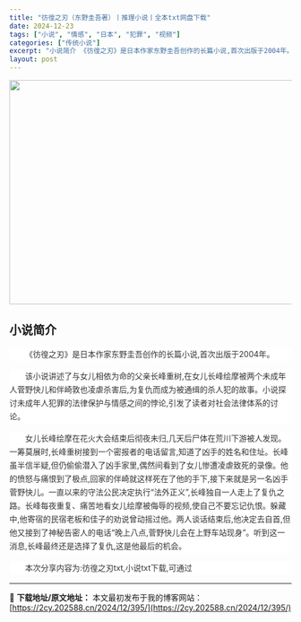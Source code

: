 ```yaml
---
title: "彷徨之刃（东野圭吾著）丨推理小说丨全本txt网盘下载"
date: 2024-12-23
tags: ["小说", "情感", "日本", "犯罪", "视频"]
categories: ["传统小说"]
excerpt: "小说简介 《彷徨之刃》是日本作家东野圭吾创作的长篇小说,首次出版于2004年。 该小说讲述了与女儿相依为命的父亲长峰重树,在女儿长峰绘摩被两个未成年人菅野快儿和伴崎敦也凌虐杀害后,为复仇而成为被通缉的杀人犯的故事。小说探讨未成年人犯罪的法律保护与情感之间的悖论,引发了读者对社会法律体系的讨论。 女儿&hellip;"
layout: post
---
```


<img class="aligncenter size-full wp-image-443" src="https://2cy.202588.cn/wp-content/uploads/2024/12/2024122313114111.webp" alt="" width="600" height="400" />
<h2 style="white-space: normal; text-align: left;">小说简介</h2>
<div style="overflow-wrap: break-word; color: #333333; margin-bottom: 15px; text-indent: 28px; line-height: 24px; zoom: 1; white-space: normal; background-color: #ffffff; text-align: left;" data-pid="1">《彷徨之刃》是日本作家东野圭吾创作的长篇小说,首次出版于2004年。</div>
<p style="overflow-wrap: break-word; color: #333333; margin-bottom: 15px; text-indent: 28px; line-height: 24px; zoom: 1; white-space: normal; background-color: #ffffff; text-align: left;">该小说讲述了与女儿相依为命的父亲长峰重树,在女儿长峰绘摩被两个未成年人菅野快儿和伴崎敦也凌虐杀害后,为复仇而成为被通缉的杀人犯的故事。小说探讨未成年人犯罪的法律保护与情感之间的悖论,引发了读者对社会法律体系的讨论。</p>
<p style="overflow-wrap: break-word; color: #333333; margin-bottom: 15px; text-indent: 28px; line-height: 24px; zoom: 1; white-space: normal; background-color: #ffffff; text-align: left;"><span style="color: #333333; text-indent: 28px; background-color: #ffffff;">女儿长峰绘摩在花火大会结束后彻夜未归,几天后尸体在荒川下游被人发现。一筹莫展时,长峰重树接到一个密报者的电话留言,知道了凶手的姓名和住址。长峰虽半信半疑,但仍偷偷潜入了凶手家里,偶然间看到了女儿惨遭凌虐致死的录像。他的愤怒与痛恨到了极点,回家的伴崎就这样死在了他的手下,接下来就是另一名凶手菅野快儿。一直以来的守法公民决定执行“法外正义”,长峰独自一人走上了复仇之路。长峰每夜重复、痛苦地看女儿绘摩被侮辱的视频,使自己不要忘记仇恨。躲藏中,他寄宿的民宿老板和佳子的劝说曾动摇过他。两人谈话结束后,他决定去自首,但他又接到了神秘告密人的电话“晚上八点,菅野快儿会在上野车站现身”。听到这一消息,长峰最终还是选择了复仇,这是他最后的机会。</span></p>
<p style="margin-bottom: 15px; white-space: normal; overflow-wrap: break-word; color: #333333; text-indent: 2em; line-height: 24px; zoom: 1; background-color: #ffffff; text-align: left;">本次分享内容为:<span style="color: #333333; text-indent: 28px; background-color: #ffffff;">彷徨之刃</span>txt,小说txt下载,可通过</p>

---
📖 **下载地址/原文地址：** 本文最初发布于我的博客网站：[https://2cy.202588.cn/2024/12/395/](https://2cy.202588.cn/2024/12/395/)
